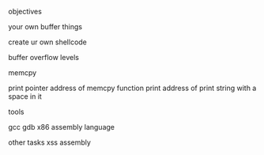 objectives

your own buffer things

create ur own shellcode

buffer overflow levels

memcpy

print pointer address of memcpy function
print address of print string with a space in it




tools

gcc
gdb
x86 assembly language



other tasks
xss
assembly